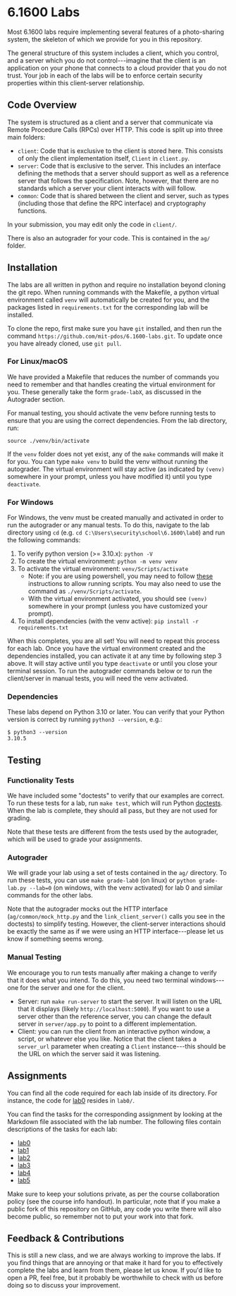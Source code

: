 # 6.1600 Labs

Most 6.1600 labs require implementing several features of a photo-sharing system, the skeleton of which we provide for you in this repository.

The general structure of this system includes a client, which you control, and a server which you do not control---imagine that the client is an application on your phone that connects to a cloud provider that you do not trust. Your job in each of the labs will be to enforce certain security properties within this client-server relationship.

## Code Overview
The system is structured as a client and a server that communicate via Remote Procedure Calls (RPCs) over HTTP. This code is split up into three main folders:

- `client`: Code that is exclusive to the client is stored here. This consists of only the client implementation itself, `Client` in `client.py`.
- `server`: Code that is exclusive to the server. This includes an interface defining the methods that a server should support as well as a reference server that follows the specification. Note, however, that there are no standards which a server your client interacts with will follow.
- `common`: Code that is shared between the client and server, such as types (including those that define the RPC interface) and cryptography functions. 

In your submission, you may edit only the code in `client/`.

There is also an autograder for your code. This is contained in the `ag/` folder.

## Installation
The labs are all written in python and require no installation beyond cloning the git repo. When running commands with the Makefile, a python virtual environment called `venv` will automatically be created for you, and the packages listed in `requirements.txt` for the corresponding lab will be installed.

To clone the repo, first make sure you have `git` installed, and then run the command `https://github.com/mit-pdos/6.1600-labs.git`. To update once you have already cloned, use `git pull`.

### For Linux/macOS
We have provided a Makefile that reduces the number of commands you need to remember and that handles creating the virtual environment for you. These generally take the form `grade-labX`, as discussed in the Autograder section.

For manual testing, you should activate the venv before running tests to ensure that you are using the correct dependencies. From the lab directory, run:

`source ./venv/bin/activate`

If the `venv` folder does not yet exist, any of the `make` commands will make it for you. You can type `make venv` to build the venv without running the autograder. The virtual environment will stay active (as indicated by `(venv)` somewhere in your prompt, unless you have modified it) until you type `deactivate`.

### For Windows
For Windows, the venv must be created manually and activated in order to run the autograder or any manual tests. To do this, navigate to the lab directory using `cd` (e.g. `cd C:\Users\security\school\6.1600\lab0`) and run the following commands:

1. To verify python version (>= 3.10.x): `python -V`
2. To create the virtual environment: `python -m venv venv`
3. To activate the virtual environment: `venv/Scripts/activate`
    - Note: if you are using powershell, you may need to follow [these](https://docs.microsoft.com/en-us/previous-versions//bb613481(v=vs.85)?redirectedfrom=MSDN) instructions to allow running scripts. You may also need to use the command as `./venv/Scripts/activate`.
    - With the virtual environment activated, you should see `(venv)` somewhere in your prompt (unless you have customized your prompt).
4. To install dependencies (with the venv active): `pip install -r requirements.txt`

When this completes, you are all set! You will need to repeat this process for each lab. Once you have the virtual environment created and the dependencies installed, you can activate it at any time by following step 3 above. It will stay active until you type `deactivate` or until you close your terminal session. To run the autograder commands below or to run the client/server in manual tests, you will need the venv activated.

### Dependencies 
These labs depend on Python 3.10 or later.  You can verify that your Python version is correct by running `python3 --version`, e.g.:
```
$ python3 --version
3.10.5
```

## Testing

### Functionality Tests

We have included some "doctests" to verify that our examples are correct. To run these tests for a lab, run `make test`, which will run Python [doctests](https://docs.python.org/3/library/doctest.html).  When the lab is complete, they should all pass, but they are not used for grading.

Note that these tests are different from the tests used by the autograder, which will be used to grade your assignments.

### Autograder
We will grade your lab using a set of tests contained in the `ag/` directory. To run these tests, you can use `make grade-lab0` (on linux) or `python grade-lab.py --lab=0` (on windows, with the venv activated) for lab 0 and similar commands for the other labs.

Note that the autograder mocks out the HTTP interface (`ag/common/mock_http.py` and the `link_client_server()` calls you see in the doctests) to simplify testing. However, the client-server interactions should be exactly the same as if we were using an HTTP interface---please let us know if something seems wrong.

### Manual Testing
We encourage you to run tests manually after making a change to verify that it does what you intend. To do this, you need two terminal windows---one for the server and one for the client.

- Server: run `make run-server` to start the server. It will listen on the URL that it displays (likely `http://localhost:5000`). If you want to use a server other than the reference server, you can change the default server in `server/app.py` to point to a different implementation.
- Client: you can run the client from an interactive python window, a script, or whatever else you like. Notice that the client takes a `server_url` parameter when creating a `Client` instance---this should be the URL on which the server said it was listening.

## Assignments

You can find all the code required for each lab inside of its directory.  For instance, the code for [lab0](lab0/) resides in `lab0/`.

You can find the tasks for the corresponding assignment by looking at the Markdown file associated with the lab number.  The following files contain descriptions of the tasks for each lab:

 - [lab0](lab0/lab0.md)
 - [lab1](lab1/lab1.md)
 - [lab2](lab2/lab2.md)
 - [lab3](lab3/lab3.md)
 - [lab4](lab4/lab4.md)
 - [lab5](lab5/lab5.md)

Make sure to keep your solutions private, as per the course collaboration policy (see the course info handout).  In particular, note that if you make a public fork of this repository on GitHub, any code you write there will also become public, so remember not to put your work into that fork.

## Feedback & Contributions

This is still a new class, and we are always working to improve the labs. If you find things that are annoying or that make it hard for you to effectively complete the labs and learn from them, please let us know. If you'd like to open a PR, feel free, but it probably be worthwhile to check with us before doing so to discuss your improvement.

